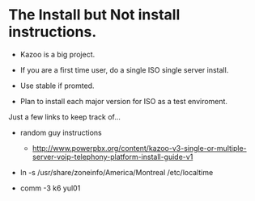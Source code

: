 # The Install but Not install instructions.

* Kazoo is a big project.

* If you are a first time user, do a single ISO single server install.  
 * Use stable if promted.
 * Plan to install each major version for ISO as a test enviroment.

Just a few links to keep track of...

* random guy instructions 
  * http://www.powerpbx.org/content/kazoo-v3-single-or-multiple-server-voip-telephony-platform-install-guide-v1

* ln -s /usr/share/zoneinfo/America/Montreal /etc/localtime
* comm -3 k6 yul01 
 
